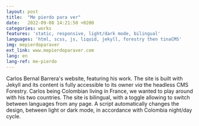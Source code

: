 ```yaml
---
layout: post
title:  "Me pierdo para ver"
date:   2022-09-08 14:21:50 +0200
categories: works
features: 'static, responsive, light/dark mode, bilingual'
languages: 'html, scss, js, liquid, jekyll, forestry then tinaCMS'
img: mepierdoparaver
ext_link: www.mepierdoparaver.com
lang: en
lang-ref: me-pierdo
---
```

Carlos Bernal Barrera's website, featuring his work. The site is built with Jekyll and its content is fully accessible to its owner *via* the headless CMS Forestry. Carlos being Colombian living in France, we wanted to play around with his two countries. The site is bilingual, with a toggle allowing to switch between languages from any page. A script automatically changes the design, between light or dark mode, in accordance with Colombia night/day cycle.
